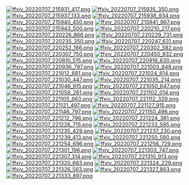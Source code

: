 [![ffxiv_20220707_215931_417.png](./image_j_thumb/ffxiv_20220707_215931_417.png.thumb.jpg)](./image_j/ffxiv_20220707_215931_417.png) 
[![ffxiv_20220707_215935_350.png](./image_j_thumb/ffxiv_20220707_215935_350.png.thumb.jpg)](./image_j/ffxiv_20220707_215935_350.png) 
[![ffxiv_20220707_215937_133.png](./image_j_thumb/ffxiv_20220707_215937_133.png.thumb.jpg)](./image_j/ffxiv_20220707_215937_133.png) 
[![ffxiv_20220707_215938_934.png](./image_j_thumb/ffxiv_20220707_215938_934.png.thumb.jpg)](./image_j/ffxiv_20220707_215938_934.png) 
[![ffxiv_20220707_215940_450.png](./image_j_thumb/ffxiv_20220707_215940_450.png.thumb.jpg)](./image_j/ffxiv_20220707_215940_450.png) 
[![ffxiv_20220707_215941_967.png](./image_j_thumb/ffxiv_20220707_215941_967.png.thumb.jpg)](./image_j/ffxiv_20220707_215941_967.png) 
[![ffxiv_20220707_215943_500.png](./image_j_thumb/ffxiv_20220707_215943_500.png.thumb.jpg)](./image_j/ffxiv_20220707_215943_500.png) 
[![ffxiv_20220707_220210_217.png](./image_j_thumb/ffxiv_20220707_220210_217.png.thumb.jpg)](./image_j/ffxiv_20220707_220210_217.png) 
[![ffxiv_20220707_220226_866.png](./image_j_thumb/ffxiv_20220707_220226_866.png.thumb.jpg)](./image_j/ffxiv_20220707_220226_866.png) 
[![ffxiv_20220707_220229_731.png](./image_j_thumb/ffxiv_20220707_220229_731.png.thumb.jpg)](./image_j/ffxiv_20220707_220229_731.png) 
[![ffxiv_20220707_220235_350.png](./image_j_thumb/ffxiv_20220707_220235_350.png.thumb.jpg)](./image_j/ffxiv_20220707_220235_350.png) 
[![ffxiv_20220707_220247_631.png](./image_j_thumb/ffxiv_20220707_220247_631.png.thumb.jpg)](./image_j/ffxiv_20220707_220247_631.png) 
[![ffxiv_20220707_220252_166.png](./image_j_thumb/ffxiv_20220707_220252_166.png.thumb.jpg)](./image_j/ffxiv_20220707_220252_166.png) 
[![ffxiv_20220707_220302_582.png](./image_j_thumb/ffxiv_20220707_220302_582.png.thumb.jpg)](./image_j/ffxiv_20220707_220302_582.png) 
[![ffxiv_20220707_220307_750.png](./image_j_thumb/ffxiv_20220707_220307_750.png.thumb.jpg)](./image_j/ffxiv_20220707_220307_750.png) 
[![ffxiv_20220707_220450_932.png](./image_j_thumb/ffxiv_20220707_220450_932.png.thumb.jpg)](./image_j/ffxiv_20220707_220450_932.png) 
[![ffxiv_20220707_220810_515.png](./image_j_thumb/ffxiv_20220707_220810_515.png.thumb.jpg)](./image_j/ffxiv_20220707_220810_515.png) 
[![ffxiv_20220707_220916_630.png](./image_j_thumb/ffxiv_20220707_220916_630.png.thumb.jpg)](./image_j/ffxiv_20220707_220916_630.png) 
[![ffxiv_20220707_220936_797.png](./image_j_thumb/ffxiv_20220707_220936_797.png.thumb.jpg)](./image_j/ffxiv_20220707_220936_797.png) 
[![ffxiv_20220707_221003_848.png](./image_j_thumb/ffxiv_20220707_221003_848.png.thumb.jpg)](./image_j/ffxiv_20220707_221003_848.png) 
[![ffxiv_20220707_221012_681.png](./image_j_thumb/ffxiv_20220707_221012_681.png.thumb.jpg)](./image_j/ffxiv_20220707_221012_681.png) 
[![ffxiv_20220707_221024_614.png](./image_j_thumb/ffxiv_20220707_221024_614.png.thumb.jpg)](./image_j/ffxiv_20220707_221024_614.png) 
[![ffxiv_20220707_221030_447.png](./image_j_thumb/ffxiv_20220707_221030_447.png.thumb.jpg)](./image_j/ffxiv_20220707_221030_447.png) 
[![ffxiv_20220707_221035_214.png](./image_j_thumb/ffxiv_20220707_221035_214.png.thumb.jpg)](./image_j/ffxiv_20220707_221035_214.png) 
[![ffxiv_20220707_221046_915.png](./image_j_thumb/ffxiv_20220707_221046_915.png.thumb.jpg)](./image_j/ffxiv_20220707_221046_915.png) 
[![ffxiv_20220707_221050_647.png](./image_j_thumb/ffxiv_20220707_221050_647.png.thumb.jpg)](./image_j/ffxiv_20220707_221050_647.png) 
[![ffxiv_20220707_221058_281.png](./image_j_thumb/ffxiv_20220707_221058_281.png.thumb.jpg)](./image_j/ffxiv_20220707_221058_281.png) 
[![ffxiv_20220707_221102_014.png](./image_j_thumb/ffxiv_20220707_221102_014.png.thumb.jpg)](./image_j/ffxiv_20220707_221102_014.png) 
[![ffxiv_20220707_221105_663.png](./image_j_thumb/ffxiv_20220707_221105_663.png.thumb.jpg)](./image_j/ffxiv_20220707_221105_663.png) 
[![ffxiv_20220707_221112_329.png](./image_j_thumb/ffxiv_20220707_221112_329.png.thumb.jpg)](./image_j/ffxiv_20220707_221112_329.png) 
[![ffxiv_20220707_221121_497.png](./image_j_thumb/ffxiv_20220707_221121_497.png.thumb.jpg)](./image_j/ffxiv_20220707_221121_497.png) 
[![ffxiv_20220707_221127_915.png](./image_j_thumb/ffxiv_20220707_221127_915.png.thumb.jpg)](./image_j/ffxiv_20220707_221127_915.png) 
[![ffxiv_20220707_221146_797.png](./image_j_thumb/ffxiv_20220707_221146_797.png.thumb.jpg)](./image_j/ffxiv_20220707_221146_797.png) 
[![ffxiv_20220707_221150_496.png](./image_j_thumb/ffxiv_20220707_221150_496.png.thumb.jpg)](./image_j/ffxiv_20220707_221150_496.png) 
[![ffxiv_20220707_221212_796.png](./image_j_thumb/ffxiv_20220707_221212_796.png.thumb.jpg)](./image_j/ffxiv_20220707_221212_796.png) 
[![ffxiv_20220707_221224_381.png](./image_j_thumb/ffxiv_20220707_221224_381.png.thumb.jpg)](./image_j/ffxiv_20220707_221224_381.png) 
[![ffxiv_20220707_221226_715.png](./image_j_thumb/ffxiv_20220707_221226_715.png.thumb.jpg)](./image_j/ffxiv_20220707_221226_715.png) 
[![ffxiv_20220707_221233_595.png](./image_j_thumb/ffxiv_20220707_221233_595.png.thumb.jpg)](./image_j/ffxiv_20220707_221233_595.png) 
[![ffxiv_20220707_221235_429.png](./image_j_thumb/ffxiv_20220707_221235_429.png.thumb.jpg)](./image_j/ffxiv_20220707_221235_429.png) 
[![ffxiv_20220707_221237_230.png](./image_j_thumb/ffxiv_20220707_221237_230.png.thumb.jpg)](./image_j/ffxiv_20220707_221237_230.png) 
[![ffxiv_20220707_221239_413.png](./image_j_thumb/ffxiv_20220707_221239_413.png.thumb.jpg)](./image_j/ffxiv_20220707_221239_413.png) 
[![ffxiv_20220707_221250_580.png](./image_j_thumb/ffxiv_20220707_221250_580.png.thumb.jpg)](./image_j/ffxiv_20220707_221250_580.png) 
[![ffxiv_20220707_221254_696.png](./image_j_thumb/ffxiv_20220707_221254_696.png.thumb.jpg)](./image_j/ffxiv_20220707_221254_696.png) 
[![ffxiv_20220707_221256_729.png](./image_j_thumb/ffxiv_20220707_221256_729.png.thumb.jpg)](./image_j/ffxiv_20220707_221256_729.png) 
[![ffxiv_20220707_221301_196.png](./image_j_thumb/ffxiv_20220707_221301_196.png.thumb.jpg)](./image_j/ffxiv_20220707_221301_196.png) 
[![ffxiv_20220707_221303_747.png](./image_j_thumb/ffxiv_20220707_221303_747.png.thumb.jpg)](./image_j/ffxiv_20220707_221303_747.png) 
[![ffxiv_20220707_221307_314.png](./image_j_thumb/ffxiv_20220707_221307_314.png.thumb.jpg)](./image_j/ffxiv_20220707_221307_314.png) 
[![ffxiv_20220707_221310_913.png](./image_j_thumb/ffxiv_20220707_221310_913.png.thumb.jpg)](./image_j/ffxiv_20220707_221310_913.png) 
[![ffxiv_20220707_221320_663.png](./image_j_thumb/ffxiv_20220707_221320_663.png.thumb.jpg)](./image_j/ffxiv_20220707_221320_663.png) 
[![ffxiv_20220707_221324_229.png](./image_j_thumb/ffxiv_20220707_221324_229.png.thumb.jpg)](./image_j/ffxiv_20220707_221324_229.png) 
[![ffxiv_20220707_221326_563.png](./image_j_thumb/ffxiv_20220707_221326_563.png.thumb.jpg)](./image_j/ffxiv_20220707_221326_563.png) 
[![ffxiv_20220707_221327_863.png](./image_j_thumb/ffxiv_20220707_221327_863.png.thumb.jpg)](./image_j/ffxiv_20220707_221327_863.png) 
[![ffxiv_20220707_221333_897.png](./image_j_thumb/ffxiv_20220707_221333_897.png.thumb.jpg)](./image_j/ffxiv_20220707_221333_897.png) 
